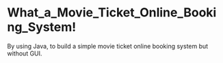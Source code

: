 # What_a_Movie_Ticket_Online_Booking_System!
By using Java, to build a simple movie ticket online booking system but without GUI.
